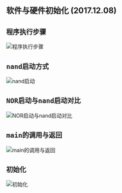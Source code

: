 ##  软件与硬件初始化 (2017.12.08)
## `程序执行步骤`
![程序执行步骤]()
## `nand启动方式`
![nand启动]()
## `NOR启动与nand启动对比`
![NOR启动与nand启动对比]()
## `main的调用与返回`
![main的调用与返回]()
## `初始化`
![初始化]()
